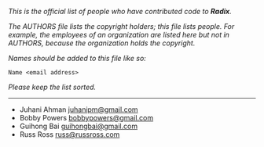 *This is the official list of people who have contributed code to **Radix**.*

*The AUTHORS file lists the copyright holders; this file lists people. For
example, the employees of an organization are listed here but not in AUTHORS,
because the organization holds the copyright.*

*Names should be added to this file like so:*

	Name <email address>

*Please keep the list sorted.*

* * *

* Juhani Ahman <juhanipm@gmail.com>
* Bobby Powers <bobbypowers@gmail.com>
* Guihong Bai  <guihongbai@gmail.com>
* Russ Ross <russ@russross.com>
